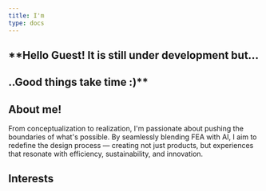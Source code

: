 ```yaml
---
title: I'm
type: docs
---
```


## **Hello Guest! It is still under development but...

## ..Good things take time :)**

## About me!

From conceptualization to realization, I'm passionate about pushing the boundaries of what's possible. By seamlessly blending FEA with AI, I aim to redefine the design process — creating not just products, but experiences that resonate with efficiency, sustainability, and innovation. 

## Interests
